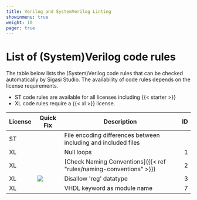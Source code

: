 ```yaml
---
title: Verilog and SystemVerilog Linting
showinmenu: true
weight: 10
pager: true
---
```


# List of (System)Verilog code rules

The table below lists the (System)Verilog code rules that can be checked automatically by Sigasi Studio.
The availability of code rules depends on the license requirements.

* ST code rules are available for all licenses including {{< starter >}}
* XL code rules require a {{< xl >}} license.

| License | Quick Fix                             | Description                                                                                                             | ID |
|---------|---------------------------------------|-------------------------------------------------------------------------------------------------------------------------|---:|
| ST      |                                       | File encoding differences between including and included files                                                          |    |
| XL      |                                       | Null loops                                                                                                              |  1 |
| XL      |                                       | [Check Naming Conventions]({{< ref "rules/naming-conventions" >}})                                                      |  2 |
| XL      | ![](/img/icons/warning_lightbulb.png) | Disallow 'reg' datatype                                                                                                 |  3 |
| XL      |                                       | VHDL keyword as module name                                                                                             |  7 |


